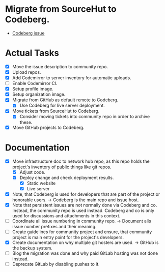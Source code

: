 # Migrate from SourceHut to Codeberg.
* [Codeberg issue](https://codeberg.org/splitcells-net/net.splitcells.network.community/issues/1)
# Actual Tasks
* [x] Move the issue description to community repo.
* [x] Upload repos.
* [x] Add Codemirror to server inventory for automatic uploads.
* [ ] Enable Codemirror CI.
* [x] Setup profile image.
* [x] Setup organization image.
* [x] Migrate from GitHub as default remote to Codeberg.
    * [x] Use Codeberg for live server deployment.
* [x] Move tickets from SourceHut to Codeberg.
    * [x] Consider moving tickets into community repo in order to archive these.
* [x] Move GitHub projects to Codeberg.
# Documentation
* [x] Move infrastructure doc to network hub repo, as this repo holds the project's inventory of public things like git repos.
    * [x] Adjust code.
    * [x] Deploy change and check deployment results.
        * [x] Static website
        * [x] Live server
* [x] Note, that Codeberg is used for developers that are part of the project or honorable users. -> Codeberg is the main repo and issue host.
* [x] Note that persistent issues are not normally done via Codeberg and co. Instead, the community repo is used instead. Codeberg and co is only used for discussions and attachments in this context.
* [ ] Coordinate all issue numbering in community repo. -> Document alls issue number prefixes and their meaning.
* [ ] Create guidelines for community project and ensure, that community project is main entry point for the project's developers.
* [x] Create documentation on why multiple git hosters are used. -> GitHub is the backup system.
* [ ] Blog the migration was done and why paid GitLab hosting was not done instead.
* [ ] Deprecate GitLab by disabling pushes to it.